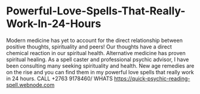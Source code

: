 # Powerful-Love-Spells-That-Really-Work-In-24-Hours
Modern medicine has yet to account for the direct relationship between positive thoughts, spirituality and peers! Our thoughts have a direct chemical reaction in our spiritual health. Alternative medicine has proven spiritual healing. As a spell caster and professional psychic advisor, I have been consulting many seeking spirituality and health. New age remedies are on the rise and you can find them in my powerful love spells that really work in 24 hours. CALL +2763 9178460/ WHATS https://quick-psychic-reading-spell.webnode.com
